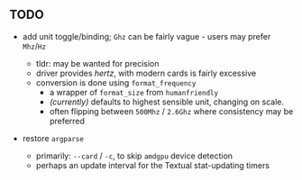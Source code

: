 ## TODO

- add unit toggle/binding; `Ghz` can be fairly vague - users may prefer `Mhz`/`Hz`
    - tldr: may be wanted for precision
    - driver provides *hertz*, with modern cards is fairly excessive
    - conversion is done using `format_frequency`
        - a wrapper of `format_size` from `humanfriendly`
        - _(currently)_ defaults to highest sensible unit, changing on scale. 
        - often flipping between `500Mhz` / `2.6Ghz` where consistency may be preferred

- restore `argparse`
    - primarily: `--card` / `-c`, to skip `amdgpu` device detection
    - perhaps an update interval for the Textual stat-updating timers
